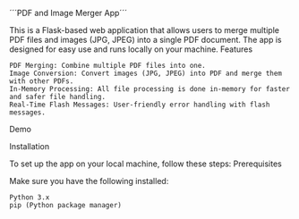 ´´´PDF and Image Merger App´´´

This is a Flask-based web application that allows users to merge multiple PDF files and images (JPG, JPEG) into a single PDF document. The app is designed for easy use and runs locally on your machine.
Features

    PDF Merging: Combine multiple PDF files into one.
    Image Conversion: Convert images (JPG, JPEG) into PDF and merge them with other PDFs.
    In-Memory Processing: All file processing is done in-memory for faster and safer file handling.
    Real-Time Flash Messages: User-friendly error handling with flash messages.

Demo

Installation

To set up the app on your local machine, follow these steps:
Prerequisites

Make sure you have the following installed:

    Python 3.x
    pip (Python package manager)
